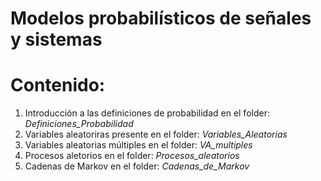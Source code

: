#                  Modelos probabilísticos de señales y sistemas 

# Contenido:
1. Introducción a las definiciones de probabilidad en el folder: *Definiciones_Probabilidad*
2. Variables aleatoriras presente en el folder: *Variables_Aleatorias*
3. Variables aleatorias múltiples en el folder: *VA_multiples*
4. Procesos aletorios en el folder: *Procesos_aleatorios*
5. Cadenas de Markov en el folder: *Cadenas_de_Markov*
